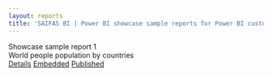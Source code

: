 ```yaml
---
layout: reports
title: 'SAIFAS BI | Power BI showcase sample reports for Power BI custom visual - SAIFAS Map'
---
```

<div class="card">
  <div class="card__title">
    Showcase sample report 1
  </div>
  <div class="card__image">
    <img src="/assets/images/empty-image.png" alt="">
  </div>
  <div class="card__description">
    World people population by countries
  </div>
  <div class="card__buttons-container">
    <a class="btn" href="./showcase-sample-1/">Details</a>
    <a class="btn" href="./showcase-sample-1/embedded/">Embedded</a>
    <a class="btn" href="./showcase-sample-1/published/">Published</a>
  </div>
</div>
